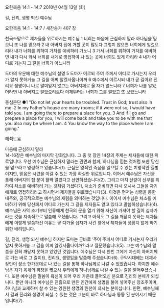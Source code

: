 요한복음 14:1 - 14:7 
2010년 04월 13일 (화)

길, 진리, 생명 되신 예수님



요한복음 14:1 - 14:7 / 새찬송가 407 장


천국소망으로 제자들을 위로하시는 예수님
1 너희는 마음에 근심하지 말라 하나님을 믿으니 또 나를 믿으라 2 내 아버지 집에 거할 곳이 많도다 그렇지 않으면 너희에게 일렀으리라 내가 너희를 위하여 거처를 예비하러 가노니 3 가서 너희를 위하여 거처를 예비하면 내가 다시 와서 너희를 내게로 영접하여 나 있는 곳에 너희도 있게 하리라 4 내가 어디로 가는지 그 길을 너희가 아느니라 

도마의 우문에 대한 예수님의 설명
5 도마가 이르되 주여 주께서 어디로 가시는지 우리가 알지 못하거늘 그 길을 어찌 알겠사옵나이까 6 예수께서 이르시되 내가 곧 길이요 진리요 생명이니 나로 말미암지 않고는 아버지께로 올 자가 없느니라 7 너희가 나를 알았더라면 내 아버지도 알았으리로다 이제부터는 너희가 그를 알았고 또 보았느니라 

중심문단 ●1 "Do not let your hearts be troubled. Trust in God; trust also in me. 2 In my Father's house are many rooms; if it were not so, I would have told you. I am going there to prepare a place for you. 
3 And if I go and prepare a place for you, I will come back and take you to be with me that you also may be where I am. 4 You know the way to the place where I am going."

해석도움





마음에 근심하지 말라  
14-16장은 예수님의 마지막 강화입니다. 그 중 첫 장인 14장의 주제는 제자들에 대한 위로입니다. 우선 예수님은 근심하지 말라는 권면과 함께, 하나님을 믿는 것처럼 또한 당신을 믿으라고 명령하고 있습니다(1). 근심은 영적인 죽음을 일으킬 수 있는 치명적인 질병이지만, 믿음은 시련을 이길 수 있는 가장 확실한 위로입니다. 이어서 예수님은 자신을 통해 아버지의 집 문이 활짝 열렸다고 선언하셨습니다(2). 그리고 마치 신랑이 신부를 위하여 처소를 예비하러 가는 것처럼 가셨다가, 처소가 준비되면 다시 오셔서 그들을 자기에게로 영접하리라고 하시면서 제자들을 위로했습니다(3). 이것은 먼저는 성령을 통한 내주와, 궁극적으로는 예수님의 재림을 의미하는 것입니다. 이어서 예수님은 처소를 예비하기 위해 당신께서 어디로 가는지 그 길을 제자들도 알고 있다고 말씀하셨습니다(4). 예수님은 사역 초기부터 인류에게 천국의 문을 열기 위해 자신이 가셔야 할 길이 십자가라는 것을 지속적으로 말씀해 오셨습니다. 그리고 아직도 그 길을 깨닫지 못하는 제자들에게 이렇게 말씀하신 이유는 곧 다가올 십자가 사건 앞에서 제자들이 당황치 않게 하기 위한 배려입니다.  

길, 진리, 생명 되신 예수님  하지만 도마는 곧바로 ‘주여 주께서 어디로 가시는지 우리가 알지 못하거늘 그 길을 어찌 알겠사옵나이까?’라고 질문했습니다(5). 그는 예수님의 말씀을 전혀 깨닫지 못하고 있었던 것입니다. 예수님은 다시 한번 그에게 자신이 아버지께로 가는 바로 그 길이요, 진리요, 생명임을 말씀해 주셨습니다(6). 구약시대에는 대제사장만이 성소 한가운데로 나 있는 길을 통해 하나님께로 나갈 수 있었습니다. 하지만 예수님은 자기 육체의 휘장을 찢으사 우리에게 하나님께로 나갈 수 있는 길을 열어주셨습니다. 또한 예수님은 말씀이 육신이 되어 우리 가운데 들어오신 분으로 진리의 본체가 되십니다. 뿐만 아니라 예수님은 진흙으로 만든 인간에게 생명을 불어 넣어주신 창조주이며, 하나님과 교제하며 살 수 있는 영원한 생명의 원천이 되시는 분이십니다. 한편, 예수님께서 길과 진리와 생명이 되실 수 있는 것은 그분이 바로 하나님과 동동 된 분이시기 때문입니다(7).